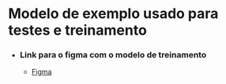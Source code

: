 # Modelo de exemplo usado para testes e treinamento
- ### Link para o figma com o modelo de treinamento
    - [Figma](https://www.figma.com/file/wivXctY8jA3TiezgaioDRQ/Exemplo-Template-Cart%C3%A3o-Prova?type=design&t=FjHDdjEhe0ROm8gS-1 "Exemplo template cartão de prova")